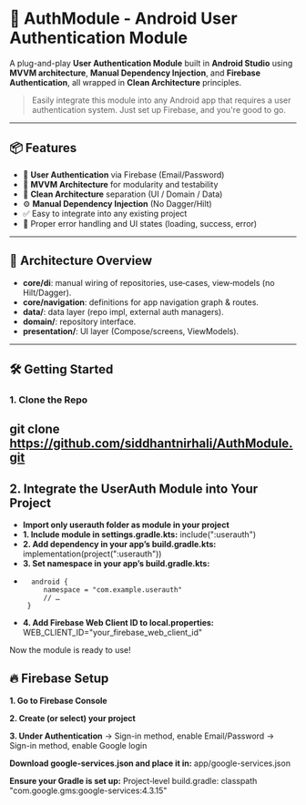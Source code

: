 # 🔐 AuthModule - Android User Authentication Module

A plug-and-play **User Authentication Module** built in **Android Studio** using **MVVM architecture**, **Manual Dependency Injection**, and **Firebase Authentication**, all wrapped in **Clean Architecture** principles.

> Easily integrate this module into any Android app that requires a user authentication system. Just set up Firebase, and you're good to go.

---

## 📦 Features

- 🔑 **User Authentication** via Firebase (Email/Password)
- 🧱 **MVVM Architecture** for modularity and testability
- 🧼 **Clean Architecture** separation (UI / Domain / Data)
- ⚙️ **Manual Dependency Injection** (No Dagger/Hilt)
- ✅ Easy to integrate into any existing project
- 📃 Proper error handling and UI states (loading, success, error)

---

## 🧱 Architecture Overview


- **core/di**: manual wiring of repositories, use‑cases, view‑models (no Hilt/Dagger).
- **core/navigation**: definitions for app navigation graph & routes.
- **data/**: data layer (repo impl, external auth managers).
- **domain/**: repository interface.
- **presentation/**: UI layer (Compose/screens, ViewModels).

---

## 🛠️ Getting Started

### 1. Clone the Repo



git clone https://github.com/siddhantnirhali/AuthModule.git
---

## 2. Integrate the UserAuth Module into Your Project
 - **Import only userauth folder as module in your project**
 - **1. Include module in settings.gradle.kts:**
        include(":userauth")
 - **2. Add dependency in your app’s build.gradle.kts:**
        implementation(project(":userauth"))
 - **3. Set namespace in your app’s build.gradle.kts:**
 -       android {
            namespace = "com.example.userauth"
            // …
        }
 - **4. Add Firebase Web Client ID to local.properties:**
        WEB_CLIENT_ID="your_firebase_web_client_id"
 
Now the module is ready to use!

## 🔥 Firebase Setup

**1. Go to Firebase Console**

**2. Create (or select) your project**

**3. Under Authentication**
    → Sign-in method, enable Email/Password
    → Sign-in method, enable Google login

**Download google-services.json and place it in:**
    app/google-services.json

**Ensure your Gradle is set up:** 
    Project‑level build.gradle: classpath "com.google.gms:google-services:4.3.15"
